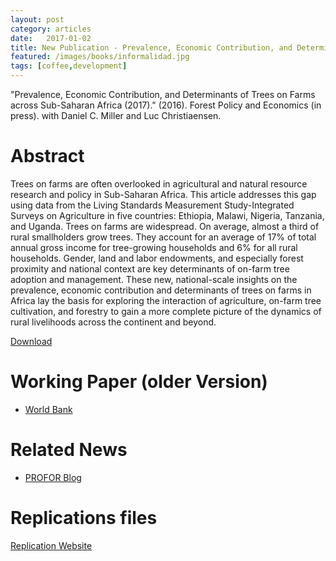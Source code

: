 ```yaml
---
layout: post
category: articles
date:   2017-01-02
title: New Publication - Prevalence, Economic Contribution, and Determinants of Trees on Farms across Sub-Saharan Africa (2017). 
featured: /images/books/informalidad.jpg
tags: [coffee,development]
---
```


"Prevalence, Economic Contribution, and Determinants of Trees on Farms across Sub-Saharan Africa (2017)." (2016). Forest Policy and Economics (in press). with Daniel C. Miller and Luc Christiaensen.

Abstract
====

Trees on farms are often overlooked in agricultural and natural resource research and policy in Sub-Saharan Africa. This article addresses this gap using data from the Living Standards Measurement Study-Integrated Surveys on Agriculture in five countries: Ethiopia, Malawi, Nigeria, Tanzania, and Uganda. Trees on farms are widespread. On average, almost a third of rural smallholders grow trees. They account for an average of 17% of total annual gross income for tree-growing households and 6% for all rural households. Gender, land and labor endowments, and especially forest proximity and national context are key determinants of on-farm tree adoption and management. These new, national-scale insights on the prevalence, economic contribution and determinants of trees on farms in Africa lay the basis for exploring the interaction of agriculture, on-farm tree cultivation, and forestry to gain a more complete picture of the dynamics of rural livelihoods across the continent and beyond.

[Download](http://www.sciencedirect.com/science/article/pii/S1389934116304592)


Working Paper (older Version)
====
- [World Bank](http://www.profor.info/sites/profor.info/files/publication/WPS7802.pdf)

Related News
====
- [PROFOR Blog](http://www.profor.info/knowledge/it’s-not-just-forests-matter-africa-trees-farms-provide-substantial-benefits)

Replications files
====
[Replication Website](https://treesonfarm.github.io)



